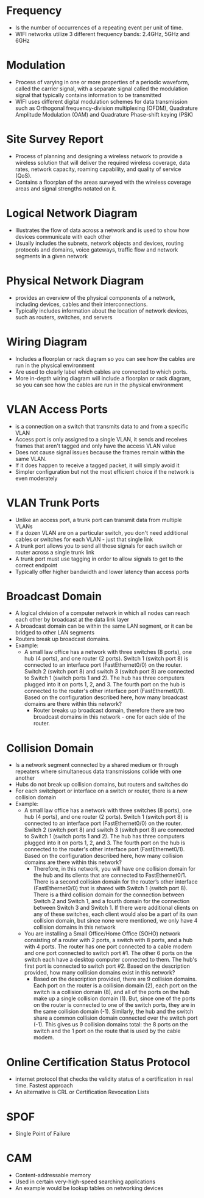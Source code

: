 # Frequency
- Is the number of occurrences of a repeating event per unit of time.
- WIFI networks utilize 3 different frequency bands: 2.4GHz, 5GHz and 6GHz
# Modulation
- Process of varying in one or more properties of a periodic waveform, called the carrier signal, with a separate signal called the modulation signal that typically contains information to be transmitted
- WIFI uses different digital modulation schemes for data transmission such as Orthogonal frequency-division multiplexing (OFDM), Quadrature Amplitude Modulation (OAM) and Quadrature Phase-shift keying (PSK)
# Site Survey Report
- Process of planning and designing a wireless network to provide a wireless solution that will deliver the required wireless coverage, data rates, network capacity, roaming capability, and quality of service (QoS).
- Contains a floorplan of the areas surveyed with the wireless coverage areas and signal strengths notated on it.
# Logical Network Diagram
- Illustrates the flow of data across a network and is used to show how devices communicate with each other
- Usually includes the subnets, network objects and devices, routing protocols and domains, voice gateways, traffic flow and network segments in a given network
# Physical Network Diagram
- provides an overview of the physical components of a network, including devices, cables and their interconnections.
- Typically includes information about the location of network devices, such as routers, switches, and servers
# Wiring Diagram
- Includes a floorplan or rack diagram so you can see how the cables are run in the physical environment
- Are used to clearly label which cables are connected to which ports.
- More in-depth wiring diagram will include a floorplan or rack diagram, so you can see how the cables are run in the physical environment
# VLAN Access Ports
- is a connection on a switch that transmits data to and from a specific VLAN
- Access port is only assigned to a single VLAN, it sends and receives frames that aren't tagged and only have the access VLAN value
- Does not cause signal issues because the frames remain within the same VLAN.
- If it does happen to receive a tagged packet, it will simply avoid it
- Simpler configuration but not the most efficient choice if the network is even moderately
# VLAN Trunk Ports
- Unlike an access port, a trunk port can transmit data from multiple VLANs
- If a dozen VLAN are on a particular switch, you don't need additional cables or switches for each VLAN - just that single link
- A trunk port allows you to send all those signals for each switch or router across a single trunk link
- A trunk port must use tagging in order to allow signals to get to the correct endpoint
- Typically offer higher bandwidth and lower latency than access ports
# Broadcast Domain
- A logical division of a computer network in which all nodes can reach each other by broadcast at the data link layer
- A broadcast domain can be within the same LAN segment, or it can be bridged to other LAN segments
- Routers break up broadcast domains.
- Example:
	- A small law office has a network with three switches (8 ports), one hub (4 ports), and one router (2 ports). Switch 1 (switch port 8) is connected to an interface port (FastEthernet0/0) on the router. Switch 2 (switch port 8) and switch 3 (switch port 8) are connected to Switch 1 (switch ports 1 and 2). The hub has three computers plugged into it on ports 1, 2, and 3. The fourth port on the hub is connected to the router's other interface port (FastEthernet0/1). Based on the configuration described here, how many broadcast domains are there within this network?
		- Router breaks up broadcast domain, therefore there are two broadcast domains in this network - one for each side of the router.
# Collision Domain
- Is a network segment connected by a shared medium or through repeaters where simultaneous data transmissions collide with one another
- Hubs do not break up collision domains, but routers and switches do
- For each switchport or interface on a switch or router, there is a new collision domain
- Example:
	- A small law office has a network with three switches (8 ports), one hub (4 ports), and one router (2 ports). Switch 1 (switch port 8) is connected to an interface port (FastEthernet0/0) on the router. Switch 2 (switch port 8) and switch 3 (switch port 8) are connected to Switch 1 (switch ports 1 and 2). The hub has three computers plugged into it on ports 1, 2, and 3. The fourth port on the hub is connected to the router's other interface port (FastEthernet0/1). Based on the configuration described here, how many collision domains are there within this network?
		- Therefore, in this network, you will have one collision domain for the hub and its clients that are connected to FastEthernet0/1. There is a second collision domain for the router’s other interface (FastEthernet0/0) that is shared with Switch 1 (switch port 8). There is a third collision domain for the connection between Switch 2 and Switch 1, and a fourth domain for the connection between Switch 3 and Switch 1. If there were additional clients on any of these switches, each client would also be a part of its own collision domain, but since none were mentioned, we only have 4 collision domains in this network
	- You are installing a Small Office/Home Office (SOHO) network consisting of a router with 2 ports, a switch with 8 ports, and a hub with 4 ports. The router has one port connected to a cable modem and one port connected to switch port #1. The other 6 ports on the switch each have a desktop computer connected to them. The hub's first port is connected to switch port #2. Based on the description provided, how many collision domains exist in this network?
		- Based on the description provided, there are 9 collision domains. Each port on the router is a collision domain (2), each port on the switch is a collision domain (8), and all of the ports on the hub make up a single collision domain (1). But, since one of the ports on the router is connected to one of the switch ports, they are in the same collision domain (-1). Similarly, the hub and the switch share a common collision domain connected over the switch port (-1). This gives us 9 collision domains total: the 8 ports on the switch and the 1 port on the route that is used by the cable modem.
# Online Certification Status Protocol
- internet protocol that checks the validity status of a certification in real time. Fastest approach
- An alternative is CRL or Certification Revocation Lists
# SPOF
- Single Point of Failure
# CAM
- Content-addressable memory
- Used in certain very-high-speed searching applications
- An example would be lookup tables on networking devices
